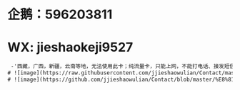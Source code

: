 # <h1>企鹅：596203811                                                                                   
# <h1>WX: jieshaokeji9527
 ```diff
  -'西藏，广西，新疆，云南等地，无法使用此卡；纯流量卡，只能上网，不能打电话、接发短信';
# ![image](https://raw.githubusercontent.com/jjieshaowulian/Contact/master/%E7%94%B5%E4%BF%A1%E9%9B%B7%E7%A5%9E%E5%8D%A1.jpg)
# ![image](https://github.com/jjieshaowulian/Contact/blob/master/%E8%81%94%E9%80%9A%E8%B6%85%E7%A5%9E%E5%8D%A1.png)



  

